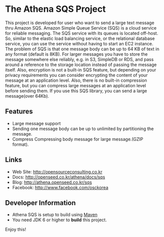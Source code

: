 # The Athena SQS Project

This project is developed for user who want to send a large text message thru Amazon SQS. Amazon Simple Queue Service (SQS) is a cloud service for reliable messaging. The SQS service with its queues is located off-host. So, similar to the elastic load balancing service, or the relational database service, you can use the service without having to start an EC2 instance.
The problem of SQS is that one message body can be up to 64 KB of text in any format (default is 8KB). For larger messages you have to store the message somewhere else reliably, e.g. in S3, SimpleDB or RDS, and pass around a reference to the storage location instead of passing the message itself.
Also, encryption is not a built-in SQS feature, but depending on your privacy requirements you can consider encrypting the content of your message at an application level. Also, there is no built-in compression feature, but you can compress large messages at an application level before sending them.
If you use this SQS library, you can send a large message(over 64Kb).

## Features
- Large message support 
- Sending one message body can be up to unlimited by partitioning the message.
- Compress Compressing body message for large message.(GZIP format).

## Links
- Web Site: http://opensourceconsulting.co.kr
- Docs: http://openseed.co.kr/athena/docs/sqs
- Blog: http://athena.openseed.co.kr/sqs
- Facebook: http://www.facebook.com/osckorea

## Developer Information
- Athena SQS is setup to build using [Maven](http://maven.apache.org/)
- You need JDK 6 or higher to __build__ this project. 

Enjoy this!